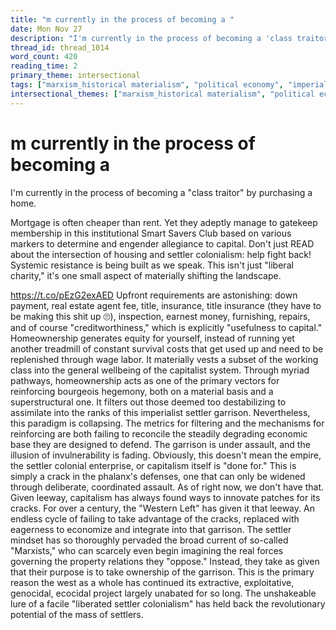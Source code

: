 ```yaml
---
title: "m currently in the process of becoming a "
date: Mon Nov 27
description: "I'm currently in the process of becoming a 'class traitor' by purchasing a home. Mortgage is often cheaper than rent."
thread_id: thread_1014
word_count: 420
reading_time: 2
primary_theme: intersectional
tags: ["marxism_historical materialism", "political economy", "imperialism_colonialism", "cultural criticism"]
intersectional_themes: ["marxism_historical materialism", "political economy", "imperialism_colonialism", "cultural criticism"]
---
```


# m currently in the process of becoming a 

I'm currently in the process of becoming a "class traitor" by purchasing a home.

Mortgage is often cheaper than rent. Yet they adeptly manage to gatekeep membership in this institutional Smart Savers Club based on various markers to determine and engender allegiance to capital. Don't just READ about the intersection of housing and settler colonialism: help fight back! Systemic resistance is being built as we speak. This isn't just "liberal charity," it's one small aspect of materially shifting the landscape.

https://t.co/pEzG2exAED Upfront requirements are astonishing: down payment, real estate agent fee, title, insurance, title insurance (they have to be making this shit up 🙄), inspection, earnest money, furnishing, repairs, and of course "creditworthiness," which is explicitly "usefulness to capital." Homeownership generates equity for yourself, instead of running yet another treadmill of constant survival costs that get used up and need to be replenished through wage labor. It materially vests a subset of the working class into the general wellbeing of the capitalist system. Through myriad pathways, homeownership acts as one of the primary vectors for reinforcing bourgeois hegemony, both on a material basis and a superstructural one. It filters out those deemed too destabilizing to assimilate into the ranks of this imperialist settler garrison. Nevertheless, this paradigm is collapsing. The metrics for filtering and the mechanisms for reinforcing are both failing to reconcile the steadily degrading economic base they are designed to defend. The garrison is under assault, and the illusion of invulnerability is fading. Obviously, this doesn't mean the empire, the settler colonial enterprise, or capitalism itself is "done for." This is simply a crack in the phalanx's defenses, one that can only be widened through deliberate, coordinated assault. As of right now, we don't have that. Given leeway, capitalism has always found ways to innovate patches for its cracks. For over a century, the "Western Left" has given it that leeway. An endless cycle of failing to take advantage of the cracks, replaced with eagerness to economize and integrate into that garrison. The settler mindset has so thoroughly pervaded the broad current of so-called "Marxists," who can scarcely even begin imagining the real forces governing the property relations they "oppose." Instead, they take as given that their purpose is to take ownership of the garrison. This is the primary reason the west as a whole has continued its extractive, exploitative, genocidal, ecocidal project largely unabated for so long. The unshakeable lure of a facile "liberated settler colonialism" has held back the revolutionary potential of the mass of settlers.